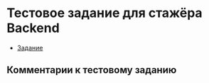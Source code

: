 # Тестовое задание для стажёра Backend

- [Задание](./Task.md)

## Комментарии к тестовому заданию

